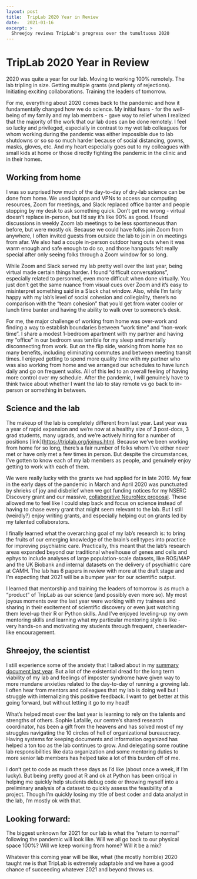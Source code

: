 ```yaml
---
layout: post
title:  TripLab 2020 Year in Review
date:   2021-01-16
excerpt: >
  Shreejoy reviews TripLab's progress over the tumultuous 2020
---
```


# TripLab 2020 Year in Review

2020 was quite a year for our lab. Moving to working 100% remotely. The lab tripling in size. Getting multiple grants (and plenty of rejections). Initiating exciting collaborations. Training the leaders of tomorrow. 

For me, everything about 2020 comes back to the pandemic and how it fundamentally changed how we do science. My initial fears - for the well-being of my family and my lab members - gave way to relief when I realized that the majority of the work that our lab does can be done remotely. I feel so lucky and privileged, especially in contrast to my wet lab colleagues for whom working during the pandemic was either impossible due to lab shutdowns or so so so much harder because of social distancing, gowns, masks, gloves, etc. And my heart especially goes out to my colleagues with small kids at home or those directly fighting the pandemic in the clinic and in their homes.

## Working from home

I was so surprised how much of the day-to-day of dry-lab science can be done from home. We used laptops and VPNs to access our computing resources, Zoom for meetings, and Slack replaced office banter and people stopping by my desk to ask something quick. Don’t get me wrong - virtual doesn’t replace in-person, but I’d say it’s like 90% as good. I found discussions in weekly Zoom lab meetings to be less spontaneous than before, but were mostly ok. Because we could have folks join Zoom from anywhere, I often invited guests from outside the lab to join in on meetings from afar. We also had a couple in-person outdoor hang outs when it was warm enough and safe enough to do so, and those hangouts felt really special after only seeing folks through a Zoom window for so long.

While Zoom and Slack served my lab pretty well over the last year, being virtual made certain things harder. I found “difficult conversations”, especially related to personnel, even more difficult when done virtually. You just don’t get the same nuance from visual cues over Zoom and it’s easy to misinterpret something said in a Slack chat window. Also, while I’m fairly happy with my lab’s level of social cohesion and collegiality, there’s no comparison with the “team cohesion” that you’d get from water cooler or lunch time banter and having the ability to walk over to someone’s desk. 

For me, the major challenge of working from home was over-work and finding a way to establish boundaries between “work time” and “non-work time”. I share a modest 1-bedroom apartment with my partner and having my “office” in our bedroom was terrible for my sleep and mentally disconnecting from work. But on the flip side, working from home has so many benefits, including eliminating commutes and between meeting transit times. I enjoyed getting to spend more quality time with my partner who was also working from home and we arranged our schedules to have lunch daily and go on frequent walks. All of this led to an overall feeling of having more control over my schedule. After the pandemic, I will genuinely have to think twice about whether I want the lab to stay remote vs go back to in-person or something in between.

## Science and the lab

The makeup of the lab is completely different from last year. Last year was a year of rapid expansion and we’re now at a healthy size of 3 post-docs, 3 grad students, many ugrads, and we’re actively hiring for a number of positions [link](https://triplab.org/joinus.html. Because we’ve been working from home for so long, there’s a fair number of folks whom I’ve either never met or have only met a few times in person. But despite the circumstances, I’ve gotten to know each of my lab members as people, and genuinely enjoy getting to work with each of them.

We were really lucky with the grants we had applied for in late 2019. My fear in the early days of the pandemic in March and April 2020 was punctuated by shrieks of joy and disbelief when we got funding notices for my NSERC Discovery grant and our massive, [collaborative NeuroNex proposal](https://www.nxwm.io/). These allowed me to feel like I could step back and focus on science instead of having to chase every grant that might seem relevant to the lab. But I still (weirdly?) enjoy writing grants, and especially helping out on grants led by my talented collaborators. 

I finally learned what the overarching goal of my lab’s research is: to bring the fruits of our emerging knowledge of the brain’s cell types into practice for improving psychiatric care. Practically, this meant that the lab’s research areas expanded beyond our traditional wheelhouse of genes and cells and ephys to include analyses of large population-scale datasets, like ROS/MAP and the UK Biobank and internal datasets on the delivery of psychiatric care at CAMH. The lab has 6 papers in review with more at the draft stage and I’m expecting that 2021 will be a bumper year for our scientific output.

I learned that mentorship and training the leaders of tomorrow is as much a “product” of TripLab as our science (and possibly even more so). My most joyous moments over the last year were working with my trainees and sharing in their excitement of scientific discovery or even just watching them level-up their R or Python skills. And I’ve enjoyed leveling-up my own mentoring skills and learning what my particular mentoring style is like - very hands-on and motivating my students through frequent, cheerleader-like encouragement.

## Shreejoy, the scientist

I still experience some of the anxiety that I talked about in my [summary document last year](https://triplab.org/2020/01/12/TripFirstYearReview.html). But a lot of the existential dread for the long term viability of my lab and feelings of imposter syndrome have given way to more mundane anxieties related to the day-to-day of running a growing lab. I often hear from mentors and colleagues that my lab is doing well but I struggle with internalizing this positive feedback. I want to get better at this going forward, but without letting it go to my head!

What’s helped most over the last year is learning to rely on the talents and strengths of others. Sophie Lafaille, our centre’s shared research coordinator, has been a gift from the heavens and has solved most of my struggles navigating the 10 circles of hell of organizational bureaucracy. Having systems for keeping documents and information organized has helped a ton too as the lab continues to grow. And delegating some routine lab responsibilities like data organization and some mentoring duties to more senior lab members has helped take a lot of this burden off of me.

I don’t get to code as much these days as I’d like (about once a week, if I’m lucky). But being pretty good at R and ok at Python has been critical in helping me quickly help students debug code or throwing myself into a preliminary analysis of a dataset to quickly assess the feasibility of a project. Though I’m quickly losing my title of best coder and data analyst in the lab, I’m mostly ok with that.

## Looking forward:

The biggest unknown for 2021 for our lab is what the “return to normal” following the pandemic will look like. Will we all go back to our physical space 100%? Will we keep working from home? Will it be a mix? 

Whatever this coming year will be like, what (the mostly horrible) 2020 taught me is that TripLab is extremely adaptable and we have a good chance of succeeding whatever 2021 and beyond throws us.
